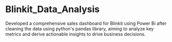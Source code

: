 # Blinkit_Data_Analysis
Developed a comprehensive sales dashboard for Blinkit using Power Bi after cleaning the data using python's pandas library,  aiming to analyze key metrics and derive actionable insights to drive business decisions.
